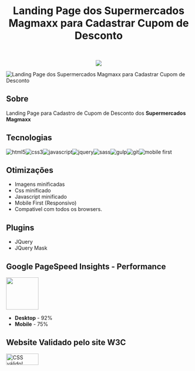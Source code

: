 <h1 align="center">Landing Page dos Supermercados Magmaxx para Cadastrar Cupom de Desconto</h1>

<br>

<p align="center">
<a href="https://matheusgomesweb.github.io/landing-page-supermercados-magmaxx-cupom-desconto" target="_blank"/><img src="https://img.shields.io/badge/🌐%20LIVE%20PREVIEW:-51487f?style=flat-square"/></a>
</p
  
<p>  
<img src="https://i.imgur.com/cTkJhHw.png" alt="Landing Page dos Supermercados Magmaxx para Cadastrar Cupom de Desconto"/>
</p>

## Sobre

Landing Page para Cadastro de Cupom de Desconto dos **Supermercados Magmaxx**

## Tecnologias

<img src="https://img.icons8.com/color/96/000000/html-5.png" alt="html5"/><img src="https://img.icons8.com/color/96/000000/css3.png" alt="css3"/><img src="https://img.icons8.com/color/96/000000/javascript.png" alt="javascript"/><img src="https://img.icons8.com/ios/100/000000/jquery.png" alt="jquery"/><img src="https://img.icons8.com/color/96/000000/sass.png" alt="sass"/><img src="https://cdn.iconscout.com/icon/free/png-64/gulp-1-282455.png" alt="gulp"/><img src="https://img.icons8.com/color/96/000000/git.png" alt="git"/><img src="https://img.icons8.com/officel/80/000000/media-queries.png" alt="mobile first"/>

## Otimizações

- Imagens minificadas
- Css minificado
- Javascript minificado
- Mobile First (Responsivo)
- Compativel com todos os browsers.

## Plugins

- JQuery
- JQuery Mask

## Google PageSpeed Insights - Performance

[<img src="https://www.gstatic.com/images/icons/material/product/2x/pagespeed_64dp.png" style="width:88px;"/>](https://developers.google.com/speed/pagespeed/insights/?hl=pt-br&url=https%3A%2F%2Fmatheusgomesweb.github.io%2Fclube-magmaxx-cupom-desconto%2F&tab=desktop)

- **Desktop** - 92%
- **Mobile** - 75%

## Website Validado pelo site **W3C**

[<img style="border:0;width:88px;height:31px" src="https://jigsaw.w3.org/css-validator/images/vcss-blue" alt="CSS válido!" />](https://jigsaw.w3.org/css-validator/validator?uri=https%3A%2F%2Fmatheusgomesweb.github.io%2Fclube-magmaxx-cupom-desconto%2F&profile=css3svg&usermedium=all&warning=1&vextwarning=&lang=pt-BR)
